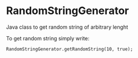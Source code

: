 # RandomStringGenerator
Java class to get random string of arbitrary lenght

To get random string simply write:

```
RandomStringGenerator.getRandomString(10, true);
```
